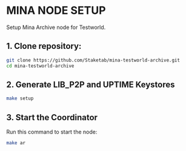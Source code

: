 # MINA NODE SETUP
Setup Mina Archive node for Testworld.

## 1. Clone repository:

```bash
git clone https://github.com/Staketab/mina-testworld-archive.git
cd mina-testworld-archive
```

## 2. Generate LIB_P2P and UPTIME Keystores
```bash
make setup
```
## 3. Start the Coordinator
Run this command to start the node:  
```bash
make ar
```

